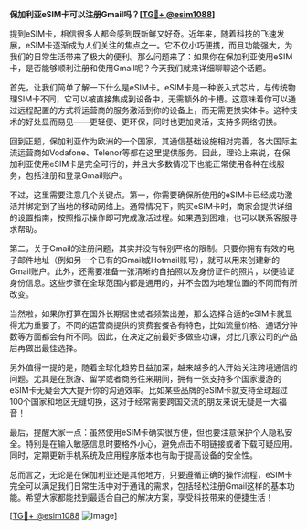 **保加利亚eSIM卡可以注册Gmail吗？[[TG💪+ @esim1088](https://t.me/s/esim1088)]**

提到eSIM卡，相信很多人都会感到既新鲜又好奇。近年来，随着科技的飞速发展，eSIM卡逐渐成为人们关注的焦点之一。它不仅小巧便携，而且功能强大，为我们的日常生活带来了极大的便利。那么问题来了：如果你在保加利亚使用eSIM卡，是否能够顺利注册和使用Gmail呢？今天我们就来详细聊聊这个话题。

首先，让我们简单了解一下什么是eSIM卡。eSIM卡是一种嵌入式芯片，与传统物理SIM卡不同，它可以被直接集成到设备中，无需额外的卡槽。这意味着你可以通过远程配置的方式将运营商的服务激活到你的设备上，而无需更换实体卡。这种技术的好处显而易见——更轻便、更环保，同时也更加灵活，支持多网络切换。

回到正题，保加利亚作为欧洲的一个国家，其通信基础设施相对完善，各大国际主流运营商如Vodafone、Telenor等都在这里提供服务。因此，理论上来说，在保加利亚使用eSIM卡是完全可行的，并且大多数情况下也能正常使用各种在线服务，包括注册和登录Gmail账户。

不过，这里需要注意几个关键点。第一，你需要确保所使用的eSIM卡已经成功激活并绑定到了当地的移动网络上。通常情况下，购买eSIM卡时，商家会提供详细的设置指南，按照指示操作即可完成激活过程。如果遇到困难，也可以联系客服寻求帮助。

第二，关于Gmail的注册问题，其实并没有特别严格的限制。只要你拥有有效的电子邮件地址（例如另一个已有的Gmail或Hotmail账号），就可以用来创建新的Gmail账户。此外，还需要准备一张清晰的自拍照以及身份证件的照片，以便验证身份信息。这些步骤在全球范围内都是通用的，并不会因为地理位置的不同而有所改变。

当然啦，如果你打算在国外长期居住或者频繁出差，那么选择合适的eSIM卡就显得尤为重要了。不同的运营商提供的资费套餐各有特色，比如流量价格、通话分钟数等方面都会有所不同。因此，在决定之前最好多做些功课，对比几家公司的产品后再做出最佳选择。

另外值得一提的是，随着全球化趋势日益加深，越来越多的人开始关注跨境通信的问题。尤其是在旅游、留学或者商务往来期间，拥有一张支持多个国家漫游的eSIM卡无疑会大大提升你的沟通效率。比如某些品牌的eSIM卡就支持全球超过100个国家和地区无缝切换，这对于经常需要跨国交流的朋友来说无疑是一大福音！

最后，提醒大家一点：虽然使用eSIM卡确实很方便，但也要注意保护个人隐私安全。特别是在输入敏感信息时要格外小心，避免点击不明链接或者下载可疑应用。同时，定期更新手机系统及应用程序版本也有助于提高设备的安全性。

总而言之，无论是在保加利亚还是其他地方，只要遵循正确的操作流程，eSIM卡完全可以满足我们日常生活中对于通讯的需求，包括轻松注册Gmail这样的基本功能。希望大家都能找到最适合自己的解决方案，享受科技带来的便捷生活！

[[TG💪+ @esim1088](https://t.me/s/esim1088) ![Image](https://i.postimg.cc/4NQfJmqS/Snipaste-2025-05-13-00-14-12.png)]